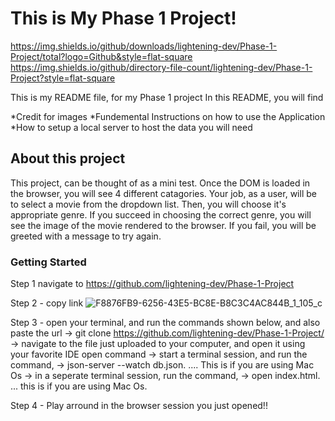 # This is My Phase 1 Project!

https://img.shields.io/github/downloads/lightening-dev/Phase-1-Project/total?logo=Github&style=flat-square
https://img.shields.io/github/directory-file-count/lightening-dev/Phase-1-Project?style=flat-square

This is my README file, for my Phase 1 project 
In this README, you will find

*Credit for images
*Fundemental Instructions on how to use the Application
*How to setup a local server to host the data you will need

## About this project 

This project, can be thought of as a mini test. Once the DOM is loaded in the browser, you will see 4 different catagories. Your job, as a user, will be to select a movie from the dropdown list. 
Then, you will choose it's appropriate genre. 
If you succeed in choosing the correct genre, you will see the image of the movie rendered to the browser. If you fail, you will be greeted with a message to try again. 



### Getting Started

Step 1 navigate to https://github.com/lightening-dev/Phase-1-Project

Step 2 - copy link ![F8876FB9-6256-43E5-BC8E-B8C3C4AC844B_1_105_c](https://user-images.githubusercontent.com/91485311/197913666-c213fda4-1e93-4f6d-bacf-68bdb689853b.jpeg)

Step 3 - open your terminal, and run the commands shown below, and also paste the url
          -> git clone https://github.com/lightening-dev/Phase-1-Project/
          -> navigate to the file just uploaded to your computer, and open it using your favorite IDE open command
          -> start a terminal session, and run the command, 
           -> json-server --watch db.json. .... This is if you are using Mac Os
           -> in a seperate terminal session, run the command, 
           -> open index.html.  ... this is if you are using Mac Os.

Step 4 - Play arround in the browser session you just opened!! 

